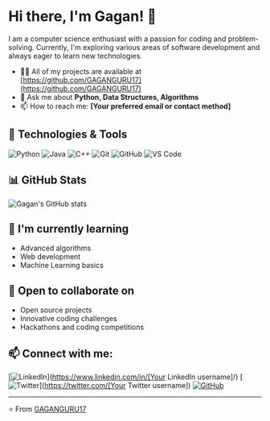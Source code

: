 # Hi there, I'm Gagan! 👋

I am a computer science enthusiast with a passion for coding and problem-solving. Currently, I'm exploring various areas of software development and always eager to learn new technologies.

* 👨‍💻 All of my projects are available at [https://github.com/GAGANGURU17](https://github.com/GAGANGURU17)
* 💬 Ask me about **Python, Data Structures, Algorithms**
* 📫 How to reach me: **[Your preferred email or contact method]**

## 🔧 Technologies & Tools

![Python](https://img.shields.io/badge/-Python-3776AB?style=flat-square&logo=Python&logoColor=white)
![Java](https://img.shields.io/badge/-Java-007396?style=flat-square&logo=Java&logoColor=white)
![C++](https://img.shields.io/badge/-C++-00599C?style=flat-square&logo=C%2B%2B&logoColor=white)
![Git](https://img.shields.io/badge/-Git-F05032?style=flat-square&logo=git&logoColor=white)
![GitHub](https://img.shields.io/badge/-GitHub-181717?style=flat-square&logo=GitHub&logoColor=white)
![VS Code](https://img.shields.io/badge/-VS%20Code-007ACC?style=flat-square&logo=visual-studio-code&logoColor=white)

## 📊 GitHub Stats

![Gagan's GitHub stats](https://github-readme-stats.vercel.app/api?username=GAGANGURU17&show_icons=true&theme=radical)

## 🌱 I'm currently learning

- Advanced algorithms
- Web development
- Machine Learning basics

## 💼 Open to collaborate on

- Open source projects
- Innovative coding challenges
- Hackathons and coding competitions

## 📫 Connect with me:

[![LinkedIn](https://img.shields.io/badge/-LinkedIn-0077B5?style=flat-square&logo=LinkedIn&logoColor=white)](https://www.linkedin.com/in/[Your LinkedIn username]/)
[![Twitter](https://img.shields.io/badge/-Twitter-1DA1F2?style=flat-square&logo=Twitter&logoColor=white)](https://twitter.com/[Your Twitter username])
[![GitHub](https://img.shields.io/badge/-GitHub-181717?style=flat-square&logo=GitHub&logoColor=white)](https://github.com/GAGANGURU17)

---

⭐️ From [GAGANGURU17](https://github.com/GAGANGURU17)

